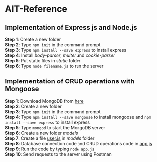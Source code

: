 # AIT-Reference

## Implementation of Express js and Node.js
**Step 1**: Create a new folder<br>
**Step 2**: Type `npm init` in the command prompt<br>
**Step 3**: Type `npm install --save express` to install express<br>
**Step 4**: Install _body-parser_, _multer_ and _cookie-parser_<br>
**Step 5**: Put static files in _static_ folder<br>
**Step 6**: Type `node filename.js` to run the server<br>



## Implementation of CRUD operations with Mongoose
**Step 1**: Download MongoDB from [here](https://www.mongodb.com/download-center/community?tck=docs_server)<br>
**Step 2**: Create a new folder<br>
**Step 3**: Type `npm init` in the command prompt<br>
**Step 4**: Type `npm install --save mongoose` to install mongoose and `npm install --save express` to install express<br>
**Step 5**: Type `mongod` to start the MongoDB server<br>
**Step 6**: Create a new folder *models*<br>
**Step 7**: Create a file [user.js](Mongoose-CRUD/models/user.js) in _models_ folder<br>
**Step 8**: Database connection code and CRUD operations code in [app.js](Mongoose-CRUD/app.js)<br>
**Step 9**: Run the code by typing `node app.js`<br>
**Step 10**: Send requests to the server using Postman<br>

